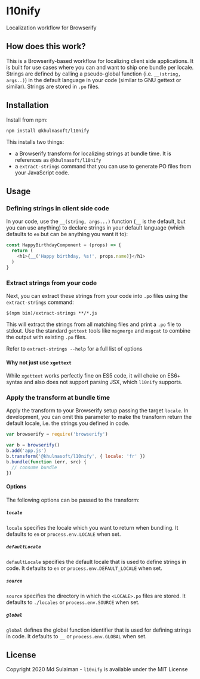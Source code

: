 # l10nify

Localization workflow for Browserify

## How does this work?

This is a Browserify-based workflow for localizing client side applications. It is built for use cases where you can and want to ship one bundle per locale. Strings are defined by calling a pseudo-global function (i.e. `__(string, args..)`) in the default language in your code (similar to GNU gettext or similar). Strings are stored in `.po` files.

## Installation

Install from npm:

```
npm install @khulnasoft/l10nify
```

This installs two things:

- a Browserify transform for localizing strings at bundle time. It is references as `@khulnasoft/l10nify`
- a `extract-strings` command that you can use to generate PO files from your JavaScript code.

## Usage

### Defining strings in client side code

In your code, use the `__(string, args...)` function (`__` is the default, but you can use anything) to declare strings in your default language (which defaults to `en` but can be anything you want it to):

```js
const HappyBirthdayComponent = (props) => {
  return (
    <h1>{__('Happy birthday, %s!', props.name)}</h1>
  )
}
```

### Extract strings from your code

Next, you can extract these strings from your code into `.po` files using the `extract-strings` command:

```
$(npm bin)/extract-strings **/*.js
```

This will extract the strings from all matching files and print a `.po` file to stdout. Use the standard `gettext` tools like `msgmerge` and `msgcat` to combine the output with existing `.po` files.

Refer to `extract-strings --help` for a full list of options

#### Why not just use `xgettext`

While `xgettext` works perfectly fine on ES5 code, it will choke on ES6+ syntax and also does not support parsing JSX, which `l10nify` supports.

### Apply the transform at bundle time

Apply the transform to your Browserify setup passing the target `locale`. In development, you can omit this parameter to make the transform return the default locale, i.e. the strings you defined in code.

```js
var browserify = require('browserify')

var b = browserify()
b.add('app.js')
b.transform('@khulnasoft/l10nify', { locale: 'fr' })
b.bundle(function (err, src) {
  // consume bundle
})
```

#### Options

The following options can be passed to the transform:

##### `locale`

`locale` specifies the locale which you want to return when bundling. It defaults to `en` or `process.env.LOCALE` when set.

##### `defaultLocale`

`defaultLocale` specifies the default locale that is used to define strings in code. It defaults to `en` or `process.env.DEFAULT_LOCALE` when set.

##### `source`

`source` specifies the directory in which the `<LOCALE>.po` files are stored. It defaults to `./locales` or `process.env.SOURCE` when set.

##### `global`

`global` defines the global function identifier that is used for defining strings in code. It defaults to `__` or `process.env.GLOBAL` when set.

## License

Copyright 2020 Md Sulaiman - `l10nify` is available under the MIT License
